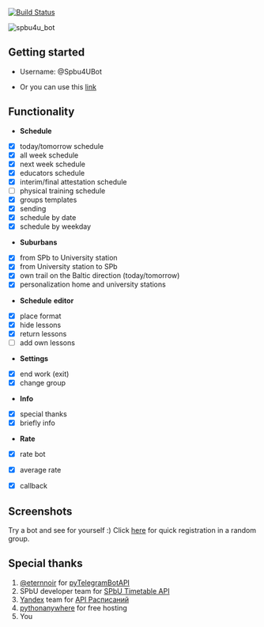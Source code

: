 [![Build Status](https://travis-ci.org/EeOneDown/spbu4u.svg?branch=master)](https://travis-ci.org/EeOneDown/spbu4u)

![spbu4u_bot](http://telegra.ph/file/60cc87dcb04e9b5ffe0f8.png "Spbu4UBot")

## Getting started

* Username: @Spbu4UBot

* Or you can use this [link](https://t.me/Spbu4UBot)


## Functionality
* __Schedule__
- [x] today/tomorrow schedule
- [x] all week schedule
- [x] next week schedule
- [x] educators schedule
- [x] interim/final attestation schedule
- [ ] physical training schedule
- [x] groups templates
- [x] sending
- [x] schedule by date
- [x] schedule by weekday
* __Suburbans__
- [x] from SPb to University station
- [x] from University station to SPb
- [x] own trail on the Baltic direction (today/tomorrow)
- [x] personalization home and university stations
* __Schedule__ __editor__
- [x] place format
- [x] hide lessons
- [x] return lessons
- [ ] add own lessons
* __Settings__
- [x] end work (exit)
- [x] change group
* __Info__
- [x] special thanks
- [x] briefly info
* __Rate__
- [x] rate bot
- [x] average rate
- [x] callback


## Screenshots
Try a bot and see for yourself :) Click [here](https://t.me/Spbu4UBot?start=14887) for quick registration in a random group.

## Special thanks
1. [@eternnoir](https://github.com/eternnoir) for [pyTelegramBotAPI](https://github.com/eternnoir/pyTelegramBotAPI)
2. SPbU developer team for [SPbU Timetable API](https://timetable.spbu.ru/help/ui/index#/)
3. [Yandex](https://www.yandex.ru/) team for [API Расписаний](https://tech.yandex.ru/rasp/raspapi/)
4. [pythonanywhere](https://www.pythonanywhere.com) for free hosting
5. You
